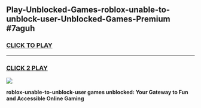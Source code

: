 
## Play-Unblocked-Games-roblox-unable-to-unblock-user-Unblocked-Games-Premium #7aguh
<h3>
<a href="https://premium.freeplayer.one?title=roblox-unable-to-unblock-user&ref=12M">CLICK TO PLAY</a></h3>
<hr>

<h3>
<a href="https://premium.freeplayer.one?title=roblox-unable-to-unblock-user&ref=12M">CLICK 2 PLAY</a>
  
</h3>

<a href="https://premium.freeplayer.one?title=roblox-unable-to-unblock-user&ref=12M"><img src="https://clearcache.store/games.png"></a>


**roblox-unable-to-unblock-user games unblocked: Your Gateway to Fun and Accessible Online Gaming**

